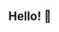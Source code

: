 ## Hello! :wave:

<!--
sujay-c/sujay-c** is a ✨ _special_ ✨ repository because its `README.md` (this file) appears on your GitHub profile.

Here are some ideas to get you started:

- 🔭 I’m currently working on ...
- 🌱 I’m currently learning ...
- 👯 I’m looking to collaborate on ...
- 🤔 I’m looking for help with ...
- 💬 Ask me about ...
- 📫 How to reach me: You can find me on [LinkedIn](https://www.linkedin.com/in/sujaychebbi/).
- 😄 Pronouns: ...
- ⚡ Fun fact: ...
-->
